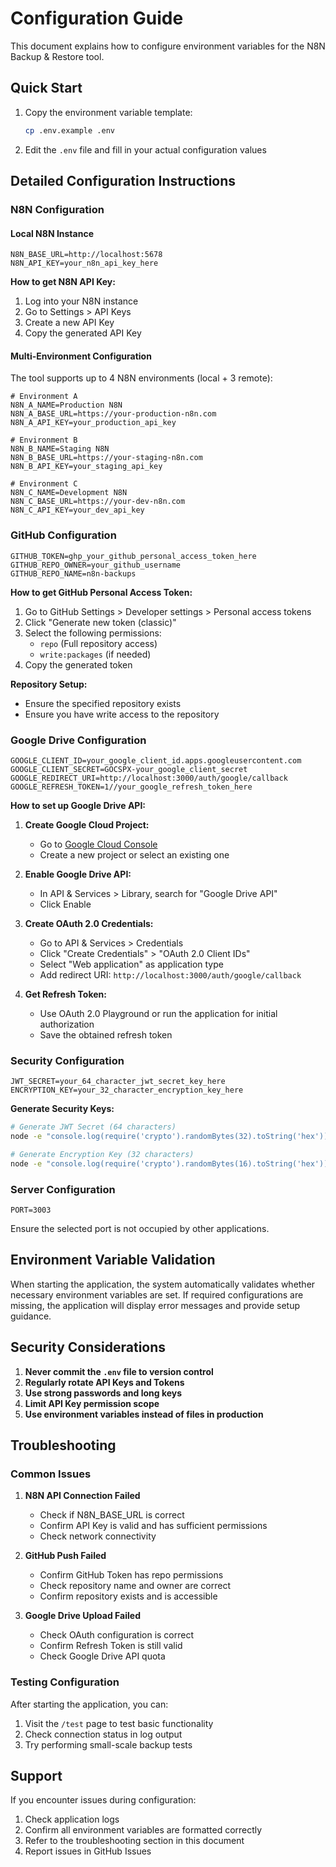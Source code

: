 # Configuration Guide

This document explains how to configure environment variables for the N8N Backup & Restore tool.

## Quick Start

1. Copy the environment variable template:
   ```bash
   cp .env.example .env
   ```

2. Edit the `.env` file and fill in your actual configuration values

## Detailed Configuration Instructions

### N8N Configuration

#### Local N8N Instance
```env
N8N_BASE_URL=http://localhost:5678
N8N_API_KEY=your_n8n_api_key_here
```

**How to get N8N API Key:**
1. Log into your N8N instance
2. Go to Settings > API Keys
3. Create a new API Key
4. Copy the generated API Key

#### Multi-Environment Configuration
The tool supports up to 4 N8N environments (local + 3 remote):

```env
# Environment A
N8N_A_NAME=Production N8N
N8N_A_BASE_URL=https://your-production-n8n.com
N8N_A_API_KEY=your_production_api_key

# Environment B
N8N_B_NAME=Staging N8N
N8N_B_BASE_URL=https://your-staging-n8n.com
N8N_B_API_KEY=your_staging_api_key

# Environment C
N8N_C_NAME=Development N8N
N8N_C_BASE_URL=https://your-dev-n8n.com
N8N_C_API_KEY=your_dev_api_key
```

### GitHub Configuration

```env
GITHUB_TOKEN=ghp_your_github_personal_access_token_here
GITHUB_REPO_OWNER=your_github_username
GITHUB_REPO_NAME=n8n-backups
```

**How to get GitHub Personal Access Token:**
1. Go to GitHub Settings > Developer settings > Personal access tokens
2. Click "Generate new token (classic)"
3. Select the following permissions:
   - `repo` (Full repository access)
   - `write:packages` (if needed)
4. Copy the generated token

**Repository Setup:**
- Ensure the specified repository exists
- Ensure you have write access to the repository

### Google Drive Configuration

```env
GOOGLE_CLIENT_ID=your_google_client_id.apps.googleusercontent.com
GOOGLE_CLIENT_SECRET=GOCSPX-your_google_client_secret
GOOGLE_REDIRECT_URI=http://localhost:3000/auth/google/callback
GOOGLE_REFRESH_TOKEN=1//your_google_refresh_token_here
```

**How to set up Google Drive API:**

1. **Create Google Cloud Project:**
   - Go to [Google Cloud Console](https://console.cloud.google.com/)
   - Create a new project or select an existing one

2. **Enable Google Drive API:**
   - In API & Services > Library, search for "Google Drive API"
   - Click Enable

3. **Create OAuth 2.0 Credentials:**
   - Go to API & Services > Credentials
   - Click "Create Credentials" > "OAuth 2.0 Client IDs"
   - Select "Web application" as application type
   - Add redirect URI: `http://localhost:3000/auth/google/callback`

4. **Get Refresh Token:**
   - Use OAuth 2.0 Playground or run the application for initial authorization
   - Save the obtained refresh token

### Security Configuration

```env
JWT_SECRET=your_64_character_jwt_secret_key_here
ENCRYPTION_KEY=your_32_character_encryption_key_here
```

**Generate Security Keys:**

```bash
# Generate JWT Secret (64 characters)
node -e "console.log(require('crypto').randomBytes(32).toString('hex'))"

# Generate Encryption Key (32 characters)
node -e "console.log(require('crypto').randomBytes(16).toString('hex'))"
```

### Server Configuration

```env
PORT=3003
```

Ensure the selected port is not occupied by other applications.

## Environment Variable Validation

When starting the application, the system automatically validates whether necessary environment variables are set. If required configurations are missing, the application will display error messages and provide setup guidance.

## Security Considerations

1. **Never commit the `.env` file to version control**
2. **Regularly rotate API Keys and Tokens**
3. **Use strong passwords and long keys**
4. **Limit API Key permission scope**
5. **Use environment variables instead of files in production**

## Troubleshooting

### Common Issues

1. **N8N API Connection Failed**
   - Check if N8N_BASE_URL is correct
   - Confirm API Key is valid and has sufficient permissions
   - Check network connectivity

2. **GitHub Push Failed**
   - Confirm GitHub Token has repo permissions
   - Check repository name and owner are correct
   - Confirm repository exists and is accessible

3. **Google Drive Upload Failed**
   - Check OAuth configuration is correct
   - Confirm Refresh Token is still valid
   - Check Google Drive API quota

### Testing Configuration

After starting the application, you can:
1. Visit the `/test` page to test basic functionality
2. Check connection status in log output
3. Try performing small-scale backup tests

## Support

If you encounter issues during configuration:
1. Check application logs
2. Confirm all environment variables are formatted correctly
3. Refer to the troubleshooting section in this document
4. Report issues in GitHub Issues